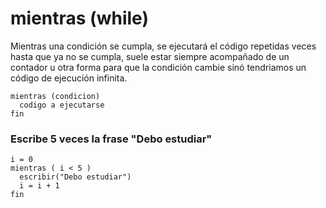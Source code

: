 # mientras \(while\)

Mientras una condición se cumpla, se ejecutará el código repetidas veces hasta que ya no se cumpla, suele estar siempre acompañado de un contador u otra forma para que la condición cambie sinó tendriamos un código de ejecución infinita.

```
mientras (condicion)
  codigo a ejecutarse
fin
```

### Escribe 5 veces la frase "Debo estudiar"

```
i = 0
mientras ( i < 5 )
  escribir("Debo estudiar")
  i = i + 1
fin
```





